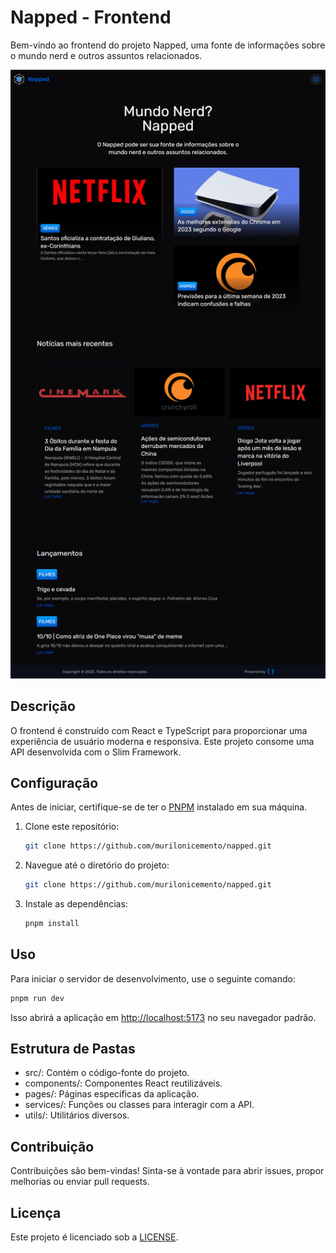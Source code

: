 # Napped - Frontend

Bem-vindo ao frontend do projeto Napped, uma fonte de informações sobre o mundo nerd e outros assuntos relacionados.

<img src="./.github/napped.png">

## Descrição

O frontend é construído com React e TypeScript para proporcionar uma experiência de usuário moderna e responsiva. Este projeto consome uma API desenvolvida com o Slim Framework.

## Configuração

Antes de iniciar, certifique-se de ter o [PNPM](https://pnpm.io) instalado em sua máquina.

1. Clone este repositório:

   ```bash
   git clone https://github.com/murilonicemento/napped.git
   ```

2. Navegue até o diretório do projeto:

   ```bash
   git clone https://github.com/murilonicemento/napped.git
   ```

3. Instale as dependências:

   ```bash
   pnpm install
   ```

## Uso

Para iniciar o servidor de desenvolvimento, use o seguinte comando:

```bash
pnpm run dev
```

Isso abrirá a aplicação em <http://localhost:5173> no seu navegador padrão.

## Estrutura de Pastas

- src/: Contém o código-fonte do projeto.
- components/: Componentes React reutilizáveis.
- pages/: Páginas específicas da aplicação.
- services/: Funções ou classes para interagir com a API.
- utils/: Utilitários diversos.

## Contribuição

Contribuições são bem-vindas! Sinta-se à vontade para abrir issues, propor melhorias ou enviar pull requests.

## Licença

Este projeto é licenciado sob a [LICENSE](LICENSE).
